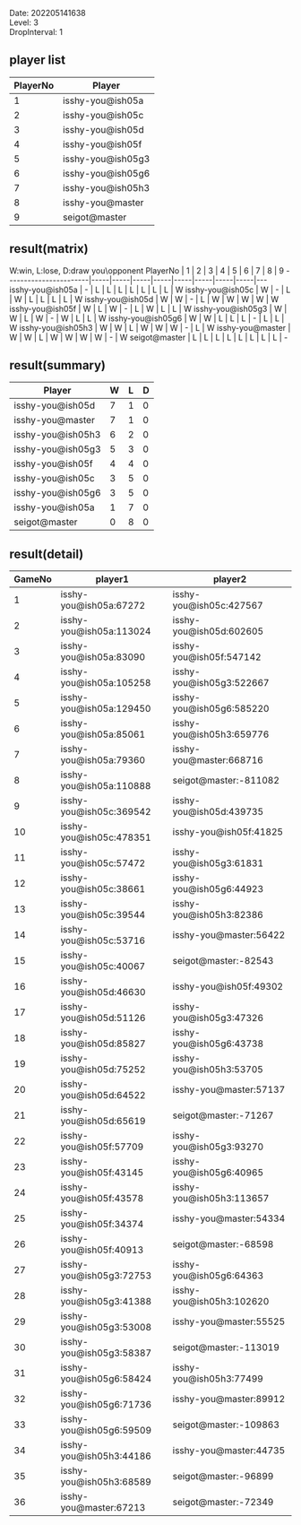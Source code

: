 Date: 202205141638  
Level: 3  
DropInterval: 1  
## player list
PlayerNo  |  Player
----------|-------------------
1         |  isshy-you@ish05a
2         |  isshy-you@ish05c
3         |  isshy-you@ish05d
4         |  isshy-you@ish05f
5         |  isshy-you@ish05g3
6         |  isshy-you@ish05g6
7         |  isshy-you@ish05h3
8         |  isshy-you@master
9         |  seigot@master
## result(matrix)
W:win, L:lose, D:draw
you\opponent PlayerNo  |  1  |  2  |  3  |  4  |  5  |  6  |  7  |  8  |  9
-----------------------|-----|-----|-----|-----|-----|-----|-----|-----|---
isshy-you@ish05a       |  -  |  L  |  L  |  L  |  L  |  L  |  L  |  L  |  W
isshy-you@ish05c       |  W  |  -  |  L  |  W  |  L  |  L  |  L  |  L  |  W
isshy-you@ish05d       |  W  |  W  |  -  |  L  |  W  |  W  |  W  |  W  |  W
isshy-you@ish05f       |  W  |  L  |  W  |  -  |  L  |  W  |  L  |  L  |  W
isshy-you@ish05g3      |  W  |  W  |  L  |  W  |  -  |  W  |  L  |  L  |  W
isshy-you@ish05g6      |  W  |  W  |  L  |  L  |  L  |  -  |  L  |  L  |  W
isshy-you@ish05h3      |  W  |  W  |  L  |  W  |  W  |  W  |  -  |  L  |  W
isshy-you@master       |  W  |  W  |  L  |  W  |  W  |  W  |  W  |  -  |  W
seigot@master          |  L  |  L  |  L  |  L  |  L  |  L  |  L  |  L  |  -
## result(summary)
Player             |  W  |  L  |  D
-------------------|-----|-----|---
isshy-you@ish05d   |  7  |  1  |  0
isshy-you@master   |  7  |  1  |  0
isshy-you@ish05h3  |  6  |  2  |  0
isshy-you@ish05g3  |  5  |  3  |  0
isshy-you@ish05f   |  4  |  4  |  0
isshy-you@ish05c   |  3  |  5  |  0
isshy-you@ish05g6  |  3  |  5  |  0
isshy-you@ish05a   |  1  |  7  |  0
seigot@master      |  0  |  8  |  0
## result(detail)
GameNo  |  player1                  |  player2
--------|---------------------------|--------------------------
1       |  isshy-you@ish05a:67272   |  isshy-you@ish05c:427567
2       |  isshy-you@ish05a:113024  |  isshy-you@ish05d:602605
3       |  isshy-you@ish05a:83090   |  isshy-you@ish05f:547142
4       |  isshy-you@ish05a:105258  |  isshy-you@ish05g3:522667
5       |  isshy-you@ish05a:129450  |  isshy-you@ish05g6:585220
6       |  isshy-you@ish05a:85061   |  isshy-you@ish05h3:659776
7       |  isshy-you@ish05a:79360   |  isshy-you@master:668716
8       |  isshy-you@ish05a:110888  |  seigot@master:-811082
9       |  isshy-you@ish05c:369542  |  isshy-you@ish05d:439735
10      |  isshy-you@ish05c:478351  |  isshy-you@ish05f:41825
11      |  isshy-you@ish05c:57472   |  isshy-you@ish05g3:61831
12      |  isshy-you@ish05c:38661   |  isshy-you@ish05g6:44923
13      |  isshy-you@ish05c:39544   |  isshy-you@ish05h3:82386
14      |  isshy-you@ish05c:53716   |  isshy-you@master:56422
15      |  isshy-you@ish05c:40067   |  seigot@master:-82543
16      |  isshy-you@ish05d:46630   |  isshy-you@ish05f:49302
17      |  isshy-you@ish05d:51126   |  isshy-you@ish05g3:47326
18      |  isshy-you@ish05d:85827   |  isshy-you@ish05g6:43738
19      |  isshy-you@ish05d:75252   |  isshy-you@ish05h3:53705
20      |  isshy-you@ish05d:64522   |  isshy-you@master:57137
21      |  isshy-you@ish05d:65619   |  seigot@master:-71267
22      |  isshy-you@ish05f:57709   |  isshy-you@ish05g3:93270
23      |  isshy-you@ish05f:43145   |  isshy-you@ish05g6:40965
24      |  isshy-you@ish05f:43578   |  isshy-you@ish05h3:113657
25      |  isshy-you@ish05f:34374   |  isshy-you@master:54334
26      |  isshy-you@ish05f:40913   |  seigot@master:-68598
27      |  isshy-you@ish05g3:72753  |  isshy-you@ish05g6:64363
28      |  isshy-you@ish05g3:41388  |  isshy-you@ish05h3:102620
29      |  isshy-you@ish05g3:53008  |  isshy-you@master:55525
30      |  isshy-you@ish05g3:58387  |  seigot@master:-113019
31      |  isshy-you@ish05g6:58424  |  isshy-you@ish05h3:77499
32      |  isshy-you@ish05g6:71736  |  isshy-you@master:89912
33      |  isshy-you@ish05g6:59509  |  seigot@master:-109863
34      |  isshy-you@ish05h3:44186  |  isshy-you@master:44735
35      |  isshy-you@ish05h3:68589  |  seigot@master:-96899
36      |  isshy-you@master:67213   |  seigot@master:-72349
